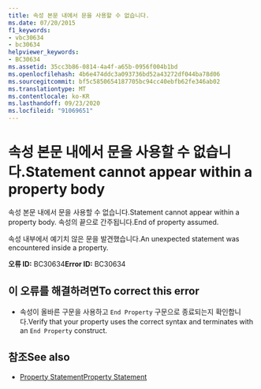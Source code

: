 ```yaml
---
title: 속성 본문 내에서 문을 사용할 수 없습니다.
ms.date: 07/20/2015
f1_keywords:
- vbc30634
- bc30634
helpviewer_keywords:
- BC30634
ms.assetid: 35cc3b86-0814-4a4f-a65b-0956f004b1bd
ms.openlocfilehash: 4b6e474ddc3a093736bd52a43272df044ba78d06
ms.sourcegitcommit: bf5c5850654187705bc94cc40ebfb62fe346ab02
ms.translationtype: MT
ms.contentlocale: ko-KR
ms.lasthandoff: 09/23/2020
ms.locfileid: "91069651"
---
```

# <a name="statement-cannot-appear-within-a-property-body"></a><span data-ttu-id="cdbb4-102">속성 본문 내에서 문을 사용할 수 없습니다.</span><span class="sxs-lookup"><span data-stu-id="cdbb4-102">Statement cannot appear within a property body</span></span>

<span data-ttu-id="cdbb4-103">속성 본문 내에서 문을 사용할 수 없습니다.</span><span class="sxs-lookup"><span data-stu-id="cdbb4-103">Statement cannot appear within a property body.</span></span> <span data-ttu-id="cdbb4-104">속성의 끝으로 간주됩니다.</span><span class="sxs-lookup"><span data-stu-id="cdbb4-104">End of property assumed.</span></span>  
  
 <span data-ttu-id="cdbb4-105">속성 내부에서 예기치 않은 문을 발견했습니다.</span><span class="sxs-lookup"><span data-stu-id="cdbb4-105">An unexpected statement was encountered inside a property.</span></span>  
  
 <span data-ttu-id="cdbb4-106">**오류 ID:** BC30634</span><span class="sxs-lookup"><span data-stu-id="cdbb4-106">**Error ID:** BC30634</span></span>  
  
## <a name="to-correct-this-error"></a><span data-ttu-id="cdbb4-107">이 오류를 해결하려면</span><span class="sxs-lookup"><span data-stu-id="cdbb4-107">To correct this error</span></span>  
  
- <span data-ttu-id="cdbb4-108">속성이 올바른 구문을 사용하고 `End Property` 구문으로 종료되는지 확인합니다.</span><span class="sxs-lookup"><span data-stu-id="cdbb4-108">Verify that your property uses the correct syntax and terminates with an `End Property` construct.</span></span>  
  
## <a name="see-also"></a><span data-ttu-id="cdbb4-109">참조</span><span class="sxs-lookup"><span data-stu-id="cdbb4-109">See also</span></span>

- [<span data-ttu-id="cdbb4-110">Property Statement</span><span class="sxs-lookup"><span data-stu-id="cdbb4-110">Property Statement</span></span>](../language-reference/statements/property-statement.md)
